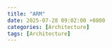 ```yaml
---
title: "ARM"
date: 2025-07-28 09:02:00 +0800
categories: [Architecture]
tags: [Architecture]
---
```


<!-- #ARM Architecture -->

<!-- ## 📁 Nội dung
1. [Đặc điểm nổi bật](#-đặc-điểm-nổi-bật)  
2. [Cấu trúc khối](#-cấu-trúc-khối)  
3. [Thanh ghi & chế độ](#-thanh-ghi--chế-độ)  
4. [Lệnh A64 mẫu](#-lệnh-a64-mẫu)  
5. [Công cụ & tài liệu](#-công-cụ--tài-liệu)

--- -->
<!-- 
![alt text](/assets/Architecture/arm_architecture_MCU.png)
## Giới thiệu
ARM cortex là vi điều khiến phức tạp trong họ arm có thiết kế ArmV7. Có 3 phân họ:
- ARM Cortex Ax-series, được sử dụng trong hệ thống Android and Linux.
- ARM-Cortex Rx-series, tốt nhất trong mục tiêu real-time như automotive, medical hay server.
- ARM-Cortex Mx-series, tiết kiệm năng lượng, giá rẻ.

## The ARM Architecture
- Arithmetic Logic Unit
- Booth multiplier
- Barrel shifter
- Control unit
- Register file

![alt text](/assets/Architecture/arm_architecture_MPU.png)
- **Priority encoder**: Bộ mã hóa được sử dụng trong các lệnh tải và lưu nhiều thanh ghi để xác định thanh ghi nào trong tập thanh ghi sẽ được nạp hoặc giữ lại.
- **Multiplexers**: 

## 🧩 Cấu trúc khối -->
